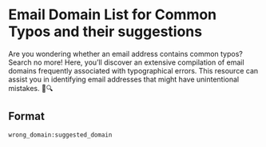# Email Domain List for Common Typos and their suggestions
Are you wondering whether an email address contains common typos? Search no more! Here, you’ll discover an extensive compilation of email domains frequently associated with typographical errors. This resource can assist you in identifying email addresses that might have unintentional mistakes. 📧🔍

## Format
`wrong_domain:suggested_domain`
